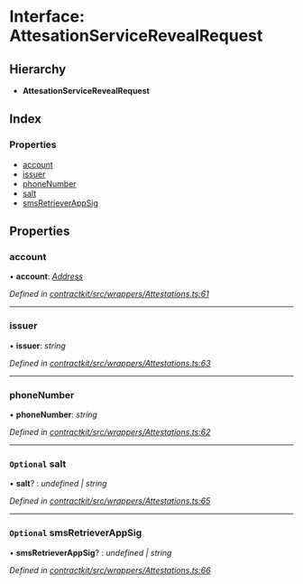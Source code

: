 # Interface: AttesationServiceRevealRequest

## Hierarchy

* **AttesationServiceRevealRequest**

## Index

### Properties

* [account](_contractkit_src_wrappers_attestations_.attesationservicerevealrequest.md#account)
* [issuer](_contractkit_src_wrappers_attestations_.attesationservicerevealrequest.md#issuer)
* [phoneNumber](_contractkit_src_wrappers_attestations_.attesationservicerevealrequest.md#phonenumber)
* [salt](_contractkit_src_wrappers_attestations_.attesationservicerevealrequest.md#optional-salt)
* [smsRetrieverAppSig](_contractkit_src_wrappers_attestations_.attesationservicerevealrequest.md#optional-smsretrieverappsig)

## Properties

###  account

• **account**: *[Address](../modules/_contractkit_src_base_.md#address)*

*Defined in [contractkit/src/wrappers/Attestations.ts:61](https://github.com/celo-org/celo-monorepo/blob/master/packages/contractkit/src/wrappers/Attestations.ts#L61)*

___

###  issuer

• **issuer**: *string*

*Defined in [contractkit/src/wrappers/Attestations.ts:63](https://github.com/celo-org/celo-monorepo/blob/master/packages/contractkit/src/wrappers/Attestations.ts#L63)*

___

###  phoneNumber

• **phoneNumber**: *string*

*Defined in [contractkit/src/wrappers/Attestations.ts:62](https://github.com/celo-org/celo-monorepo/blob/master/packages/contractkit/src/wrappers/Attestations.ts#L62)*

___

### `Optional` salt

• **salt**? : *undefined | string*

*Defined in [contractkit/src/wrappers/Attestations.ts:65](https://github.com/celo-org/celo-monorepo/blob/master/packages/contractkit/src/wrappers/Attestations.ts#L65)*

___

### `Optional` smsRetrieverAppSig

• **smsRetrieverAppSig**? : *undefined | string*

*Defined in [contractkit/src/wrappers/Attestations.ts:66](https://github.com/celo-org/celo-monorepo/blob/master/packages/contractkit/src/wrappers/Attestations.ts#L66)*
